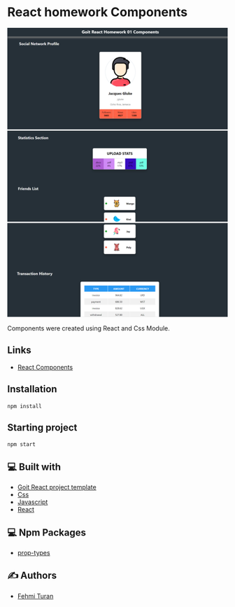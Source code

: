 # React homework Components
![](https://github.com/fehmituran/goit-react-hw-01-components/blob/main/src/img/hw01-1.PNG)
![](https://github.com/fehmituran/goit-react-hw-01-components/blob/main/src/img/hw01-2.PNG)
![](https://github.com/fehmituran/goit-react-hw-01-components/blob/main/src/img/hw01-3.PNG)

Components were created using React and Css Module.

## Links

- [React Components](https://fehmituran.github.io/goit-react-hw-01-components/)

## Installation

```
npm install
```

## Starting project

```
npm start
```  


## :computer: Built with

- [Goit React project template](https://github.com/goitacademy/react-homework-template/tree/main)
- [Css](https://create-react-app.dev/docs/adding-a-css-modules-stylesheet/)
- [Javascript](https://javascript.info/)
- [React](https://react.dev/)


## :computer: Npm Packages

- [prop-types](https://www.npmjs.com/package/prop-types)


## :writing_hand: Authors

- [Fehmi Turan](https://github.com/fehmituran)
